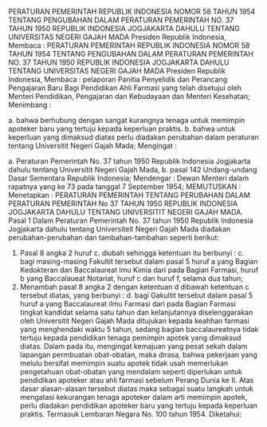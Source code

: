  PERATURAN PEMERINTAH REPUBLIK INDONESIA NOMOR 58 TAHUN 1954 TENTANG PENGUBAHAN DALAM PERATURAN PEMERINTAH NO. 37 TAHUN 1950 REPUBLIK INDONESIA JOGJAKARTA DAHULU TENTANG UNIVERSITAS NEGERI GAJAH MADA Presiden Republik Indonesia, Membaca : PERATURAN PEMERINTAH REPUBLIK INDONESIA NOMOR 58 TAHUN 1954 TENTANG PENGUBAHAN DALAM PERATURAN PEMERINTAH NO. 37 TAHUN 1950 REPUBLIK INDONESIA JOGJAKARTA DAHULU TENTANG UNIVERSITAS NEGERI GAJAH MADA Presiden Republik Indonesia, Membaca : pelaporan Panitia Penyelidik dan Perancang Pengajaran Baru Bagi Pendidikan Ahli Farmasi yang telah disetujui oleh Menteri Pendidikan, Pengajaran dan Kebudayaan dan Menteri Kesehatan;
Menimbang :

a. bahwa berhubung dengan sangat kurangnya tenaga untuk memimpin apoteker baru yang tertuju kepada keperluan praktis. b. bahwa untuk keperluan yang dimaksud diatas perlu diadakan perubahan dalam peraturan tentang Universitit Negeri Gajah Mada;
Mengingat :

a. Peraturan Pemerintah No. 37 tahun 1950 Republik Indonesia Jogjakarta dahulu tentang Universitit Negeri Gajah Mada, b. pasal 142 Undang-undang Dasar Sementara Republik Indonesia; Mendengar : Dewan Menteri dalam rapatnya yang ke 73 pada tanggal 7 September 1954;
MEMUTUSKAN :
 Menetapkan : PERATURAN PEMERINTAH TENTANG PERUBAHAN DALAM PERATURAN PEMERINTAH No 37 TAHUN 1950 REPUBLIK INDONESIA JOGJAKARTA DAHULU TENTANG UNIVERSITIT NEGERI GAJAH MADA. Pasal 1 Dalam Peraturan Pemerintah No. 37 tahun 1950 Republik Indonesia Jogjakarta dahulu tentang Universiteit Negeri Gajah Mada diadakan perubahan-perubahan dan tambahan-tambahan seperti berikut:
1. Pasal 8 angka 2 huruf c. diubah sehingga ketentuan itu berbunyi :
c. bagi masing-masing Fakultit tersebut dalam pasal 5 huruf a yang Bagian Kedokteran dan Baccalaureat Imu Kimia dari pada Bagian Farmasi, huruf b yang Baccalaueat Notariat, huruf c dan huruf f, selama dua tahun;
2. Menambah pasal 8 angka 2 dengan ketentuan d dibawah ketentuan c tersebut diatas, yang berbunyi :
d. bagi Gakultit tersebut dalam pasal 5 huruf a yang Baccalaureat ilmu Farmasi dari pada Bagian Farmasi tingkat kandidat selama satu tahun dan kelanjutannya diselenggarakan oleh Universitit Negeri Gajah Mada ditujukan kepada keahhan farmasi yang menghendaki waktu 5 tahun, sedang bagian baccalaureatnya tidak tertuju kepada pendidikan tenaga pemimpin apotek yang dimaksud diatas. Dalam pada itu, mengingat kemajuan yang pesat sekah dalam lapangan permbuatan obat-obatan, maka dirasa, bahwa pekerjaan yang melulu bersifat memimpin suatu apotek tidak usah memerlukan pengetahuan obat-obatan yang mendalam seperti diperlukan untuk pendidikan apoteker atau ahli farmasi sebelum Perang Dunia ke II. Atas dasar alasan-alasan tersebut diatas maka sebagai suatu langkah untuk mengatasi kekurangan tenaga apoteker dalam arti memimpin apotek, perlu diadakan pendidikan apoteker baru yang tertuju kepada keperluan praktis. Termasuk Lembaran Negara No. 100 tahun 1954. Diketahui:
